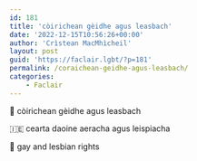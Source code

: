 ```yaml
---
id: 181
title: 'còirichean gèidhe agus leasbach'
date: '2022-12-15T10:56:26+00:00'
author: 'Crìstean MacMhìcheil'
layout: post
guid: 'https://faclair.lgbt/?p=181'
permalink: /coraichean-geidhe-agus-leasbach/
categories:
    - Faclair
---
```


&#x1f3f4;&#xe0067;&#xe0062;&#xe0073;&#xe0063;&#xe0074;&#xe007f; còirichean gèidhe agus leasbach

&#x1f1ee;&#x1f1ea; cearta daoine aeracha agus leispiacha

&#x1f3f4;&#xe0067;&#xe0062;&#xe0065;&#xe006e;&#xe0067;&#xe007f; gay and lesbian rights